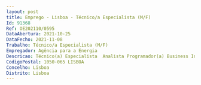 ```yaml
--- 
layout: post
title: Emprego - Lisboa - Técnico/a Especialista (M/F)
Id: 91368
Ref: OE202110/0595
DataAbertura: 2021-10-25
DataFecho: 2021-11-08
Trabalho: Técnico/a Especialista (M/F)
Empregador: Agência para a Energia
Descricao: Técnico(a) Especialista  Analista Programador(a) Business Intelligence Junior (m f)Função  Analista Programador para desenvolvimento de soluções de BI.O Perfil que procuramos Formação académica em Engenharia dos Sistemas de Informação, Matemáticas ou áreas similares Bons conhecimentos de Bases de Dados Conhecimentos de Data Warehouse e ETL Conhecimentos de ferramentas de BI, em especial do ecossistema Microsoft (SSIS SSAS SSRS) Conhecimentos em PowerBI e DAX serão valorizados Conhecimentos em Python e ou linguagem R serão valorizados Excelentes conhecimentos de inglês, falado e escrito. O que ambicionamos ver Dedicação Resiliência Capacidade de comunicação Métodos de trabalho e organização Gosto pelo trabalho em equipa e pelo relacionamento interpessoal  O que vais encontrar na tua equipa Know how Ambiente profissional aliciante Bom ambiente de trabalho Acompanhamento Compromisso Integridade Motivação  Se esta oportunidade é para si, traga o seu talento e dedicação para a ADENE.Envie nos o seu CV e apresentação, partilhando o porquê da motivação em querer participar neste desafio específico, até ao próximo dia 8 de novembro.* Possibilidade de contratação em regime de cedência de interesse público nos termos do disposto na legislação em vigor para este enquadramento. Surpreenda nos com a sua candidatura!
CodigoPostal: 1050-065 LISBOA
Concelho: Lisboa
Distrito: Lisboa
--- 
```

